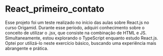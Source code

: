# React_primeiro_contato

Esse projeto foi um teste realizado no início das aulas sobre React.js no curso Origamid. Durante esse período, adquiri conhecimento sobre o conceito de utilizar o .jsx, que consiste na combinação de HTML e JS. Simultaneamente, estou explorando o TypeScript enquanto estudo React.js. Optei por utilizá-lo neste exercício básico, buscando uma experiência mais abrangente e prática.
